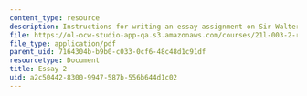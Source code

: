 ```yaml
---
content_type: resource
description: Instructions for writing an essay assignment on Sir Walter Scott.
file: https://ol-ocw-studio-app-qa.s3.amazonaws.com/courses/21l-003-2-reading-fiction-fall-2006/a2c5044283009947587b556b644d1c02_essay2.pdf
file_type: application/pdf
parent_uid: 7164304b-b9b0-c033-0cf6-48c48d1c91df
resourcetype: Document
title: Essay 2
uid: a2c50442-8300-9947-587b-556b644d1c02
---
```

